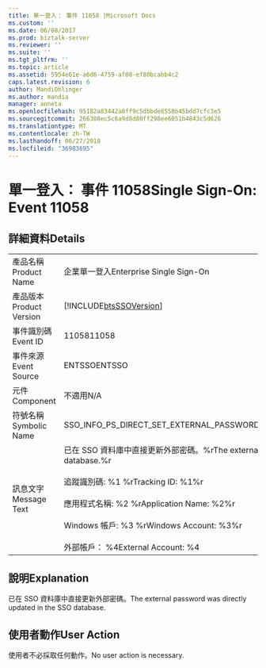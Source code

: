 ```yaml
---
title: 單一登入： 事件 11058 |Microsoft Docs
ms.custom: ''
ms.date: 06/08/2017
ms.prod: biztalk-server
ms.reviewer: ''
ms.suite: ''
ms.tgt_pltfrm: ''
ms.topic: article
ms.assetid: 5954e61e-a6d6-4759-af08-ef80bcabb4c2
caps.latest.revision: 6
author: MandiOhlinger
ms.author: mandia
manager: anneta
ms.openlocfilehash: 95182a83442a8ff9c5dbbde8550b45bdd7cfc3e5
ms.sourcegitcommit: 266308ec5c6a9d8d80ff298ee6051b4843c5d626
ms.translationtype: MT
ms.contentlocale: zh-TW
ms.lasthandoff: 06/27/2018
ms.locfileid: "36983695"
---
```

# <a name="single-sign-on-event-11058"></a><span data-ttu-id="c5b51-102">單一登入： 事件 11058</span><span class="sxs-lookup"><span data-stu-id="c5b51-102">Single Sign-On: Event 11058</span></span>
## <a name="details"></a><span data-ttu-id="c5b51-103">詳細資料</span><span class="sxs-lookup"><span data-stu-id="c5b51-103">Details</span></span>  
  
|                 |                                                                                                                                                                                                       |
|-----------------|-------------------------------------------------------------------------------------------------------------------------------------------------------------------------------------------------------|
|  <span data-ttu-id="c5b51-104">產品名稱</span><span class="sxs-lookup"><span data-stu-id="c5b51-104">Product Name</span></span>   |                                                                                       <span data-ttu-id="c5b51-105">企業單一登入</span><span class="sxs-lookup"><span data-stu-id="c5b51-105">Enterprise Single Sign-On</span></span>                                                                                       |
| <span data-ttu-id="c5b51-106">產品版本</span><span class="sxs-lookup"><span data-stu-id="c5b51-106">Product Version</span></span> |                                                                      [!INCLUDE[btsSSOVersion](../includes/btsssoversion-md.md)]                                                                       |
|    <span data-ttu-id="c5b51-107">事件識別碼</span><span class="sxs-lookup"><span data-stu-id="c5b51-107">Event ID</span></span>     |                                                                                                 <span data-ttu-id="c5b51-108">11058</span><span class="sxs-lookup"><span data-stu-id="c5b51-108">11058</span></span>                                                                                                 |
|  <span data-ttu-id="c5b51-109">事件來源</span><span class="sxs-lookup"><span data-stu-id="c5b51-109">Event Source</span></span>   |                                                                                                <span data-ttu-id="c5b51-110">ENTSSO</span><span class="sxs-lookup"><span data-stu-id="c5b51-110">ENTSSO</span></span>                                                                                                 |
|    <span data-ttu-id="c5b51-111">元件</span><span class="sxs-lookup"><span data-stu-id="c5b51-111">Component</span></span>    |                                                                                                  <span data-ttu-id="c5b51-112">不適用</span><span class="sxs-lookup"><span data-stu-id="c5b51-112">N/A</span></span>                                                                                                  |
|  <span data-ttu-id="c5b51-113">符號名稱</span><span class="sxs-lookup"><span data-stu-id="c5b51-113">Symbolic Name</span></span>  |                                                                               <span data-ttu-id="c5b51-114">SSO_INFO_PS_DIRECT_SET_EXTERNAL_PASSWORD</span><span class="sxs-lookup"><span data-stu-id="c5b51-114">SSO_INFO_PS_DIRECT_SET_EXTERNAL_PASSWORD</span></span>                                                                                |
|  <span data-ttu-id="c5b51-115">訊息文字</span><span class="sxs-lookup"><span data-stu-id="c5b51-115">Message Text</span></span>   | <span data-ttu-id="c5b51-116">已在 SSO 資料庫中直接更新外部密碼。%r</span><span class="sxs-lookup"><span data-stu-id="c5b51-116">The external password was directly updated in the SSO database.%r</span></span><br /><br /> <span data-ttu-id="c5b51-117">追蹤識別碼: %1 %r</span><span class="sxs-lookup"><span data-stu-id="c5b51-117">Tracking ID: %1%r</span></span><br /><br /> <span data-ttu-id="c5b51-118">應用程式名稱: %2 %r</span><span class="sxs-lookup"><span data-stu-id="c5b51-118">Application Name: %2%r</span></span><br /><br /> <span data-ttu-id="c5b51-119">Windows 帳戶: %3 %r</span><span class="sxs-lookup"><span data-stu-id="c5b51-119">Windows Account: %3%r</span></span><br /><br /> <span data-ttu-id="c5b51-120">外部帳戶： %4</span><span class="sxs-lookup"><span data-stu-id="c5b51-120">External Account: %4</span></span> |
  
## <a name="explanation"></a><span data-ttu-id="c5b51-121">說明</span><span class="sxs-lookup"><span data-stu-id="c5b51-121">Explanation</span></span>  
 <span data-ttu-id="c5b51-122">已在 SSO 資料庫中直接更新外部密碼。</span><span class="sxs-lookup"><span data-stu-id="c5b51-122">The external password was directly updated in the SSO database.</span></span>  
  
## <a name="user-action"></a><span data-ttu-id="c5b51-123">使用者動作</span><span class="sxs-lookup"><span data-stu-id="c5b51-123">User Action</span></span>  
 <span data-ttu-id="c5b51-124">使用者不必採取任何動作。</span><span class="sxs-lookup"><span data-stu-id="c5b51-124">No user action is necessary.</span></span>